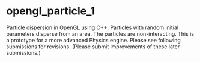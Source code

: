 # opengl_particle_1
Particle dispersion in OpenGL using C++. Particles with random initial parameters disperse from an area. The particles are non-interacting. This is a prototype for a more advanced Physics engine. Please see following submissions for revisions. (Please submit improvements of these later submissions.)